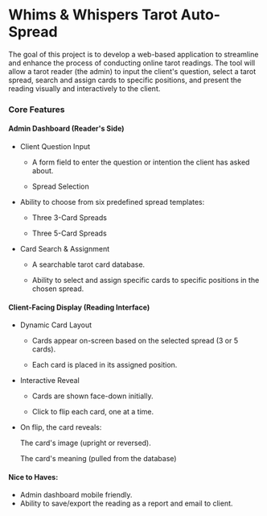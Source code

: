 # Whims & Whispers Tarot Auto-Spread


The goal of this project is to develop a web-based application to streamline and enhance the process of conducting online tarot readings. The tool will allow a tarot reader (the admin) to input the client's question, select a tarot spread, search and assign cards to specific positions, and present the reading visually and interactively to the client.

### Core Features
#### Admin Dashboard (Reader's Side)
- Client Question Input

  - A form field to enter the question or intention the client has asked about.

  - Spread Selection
- Ability to choose from six predefined spread templates:

   -  Three 3-Card Spreads 

   -  Three 5-Card Spreads 

- Card Search & Assignment

  - A searchable tarot card database.

  - Ability to select and assign specific cards to specific positions in the chosen spread.


#### Client-Facing Display (Reading Interface)
- Dynamic Card Layout

  - Cards appear on-screen based on the selected spread (3 or 5 cards).

  - Each card is placed in its assigned position.

- Interactive Reveal
  - Cards are shown face-down initially.

  - Click to flip each card, one at a time.

- On flip, the card reveals:

    The card's image (upright or reversed).

    The card's meaning (pulled from the database)


#### Nice to Haves:

- Admin dashboard mobile friendly.  
- Ability to save/export the reading as a report and email to client.